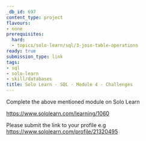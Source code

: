 ```yaml
---
_db_id: 697
content_type: project
flavours:
- none
prerequisites:
  hard:
  - topics/solo-learn/sql/3-join-table-operations
ready: true
submission_type: link
tags:
- sql
- solo-learn
- skill/databases
title: Solo Learn - SQL - Module 4 - Challenges
---
```


Complete the above mentioned module on Solo Learn

https://www.sololearn.com/learning/1060

Please submit the link to your profile e.g https://www.sololearn.com/profile/21320495